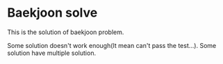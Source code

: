 # Baekjoon solve
This is the solution of baekjoon problem.

Some solution doesn't work enough(It mean can't pass the test...).
Some solution have multiple solution.